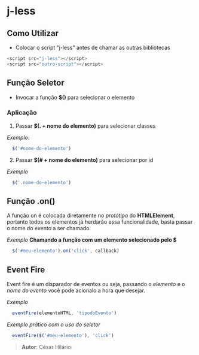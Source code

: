 # j-less

## Como Utilizar
* Colocar o script "j-less" antes de chamar as outras bibliotecas <br>
~~~javascript  
<script src="j-less"></script>
<script src="outro-script"></script>
~~~

<!-- Função Seletor -->

## Função Seletor
* Invocar a função **$()** para selecionar o elemento

### Aplicação
1) Passar **$(. + nome do elemento)** para selecionar classes

*Exemplo*:
~~~javascript
  $('#nome-do-elemento')
~~~

2) Passar **$(# + nome do elemento)** para selecionar por id 

*Exemplo*
~~~javascript
  $('.nome-do-elemento')
~~~

<!-- Função On  -->
## Função .on()
A função on é colocada diretamente no *protótipo* do **HTMLElement**, portanto todos os elementos já herdarão essa funcionalidade, basta passar o nome do evento a ser chamado.

*Exemplo*
**Chamando a função com um elemento selecionado pelo $**
~~~javascript
  $('#meu-elemento').on('click', callback)
~~~


<!-- Event Fire -->
## Event Fire
Event fire é um disparador de eventos ou seja, passando o *elemento* e o *nome do evento* você pode acionalo a hora que desejar.

*Exemplo* 
~~~javascript
  eventFire(elementoHTML, 'tipodoEvento')
~~~

*Exemplo prático com o uso do seletor*
~~~javascript
  eventFire($('#meu-elemento'), 'click')
~~~

> **Autor**: César Hilário
